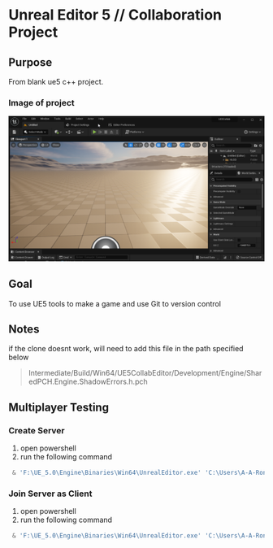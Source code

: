 # Unreal Editor 5 // Collaboration Project

## Purpose

From blank ue5 c++ project.

### Image of project

![alt text](./img/UE5CollabStart.png "Image of project")

## Goal

To use UE5 tools to make a game and use Git to version control

## Notes

if the clone doesnt work, will need to add this file in the path specified below

> Intermediate/Build/Win64/UE5CollabEditor/Development/Engine/SharedPCH.Engine.ShadowErrors.h.pch

## Multiplayer Testing

### Create Server

1. open powershell
2. run the following command

```powershell
 & 'F:\UE_5.0\Engine\Binaries\Win64\UnrealEditor.exe' 'C:\Users\A-A-Ron\git\UE5Collab\UE5Collab.uproject' /Game/TestMap1?listen -game -log
```

### Join Server as Client

1. open powershell
2. run the following command

```powershell
 & 'F:\UE_5.0\Engine\Binaries\Win64\UnrealEditor.exe' 'C:\Users\A-A-Ron\git\UE5Collab\UE5Collab.uproject' 127.0.0.1 -game -log
```

